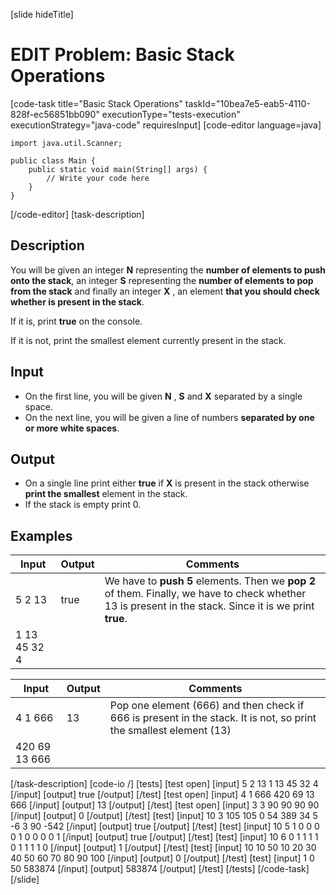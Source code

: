 [slide hideTitle]
# EDIT Problem: Basic Stack Operations
[code-task title="Basic Stack Operations" taskId="10bea7e5-eab5-4110-828f-ec56851bb090" executionType="tests-execution" executionStrategy="java-code" requiresInput]
[code-editor language=java]
```
import java.util.Scanner;

public class Main {
    public static void main(String[] args) {
        // Write your code here
    }
}
```
[/code-editor]
[task-description]
## Description
You will be given an integer **N** representing the **number of elements to push onto the stack**, an integer **S** representing the **number of elements to pop from the stack** and finally an integer **X** , an element **that you should check whether is present in the stack**.

If it is, print **true** on the console.

If it is not, print the smallest element currently present in the stack.

## Input

- On the first line, you will be given **N** , **S** and **X** separated by a single space.
- On the next line, you will be given a line of numbers **separated by one or more white spaces**.

## Output

- On a single line print either **true** if **X** is present in the stack otherwise **print the smallest** element in the stack.
- If the stack is empty print 0.

## Examples
| **Input** | **Output** | **Comments** |
| --- | --- | --- |
| 5 2 13 | true | We have to **push 5** elements. Then we **pop 2** of them. Finally, we have to check whether 13 is present in the stack. Since it is we print **true**. |
| 1 13 45 32 4 |  |  |

| **Input** | **Output** | **Comments** |
| --- | --- | --- |
| 4 1 666 | 13 | Pop one element (666) and then check if 666 is present in the stack. It is not, so print the smallest element (13) |
| 420 69 13 666 |  |  |

[/task-description]
[code-io /]
[tests]
[test open]
[input]
5 2 13
1 13 45 32 4
[/input]
[output]
true
[/output]
[/test]
[test open]
[input]
4 1 666
420 69 13 666
[/input]
[output]
13
[/output]
[/test]
[test open]
[input]
3 3 90
90 90 90
[/input]
[output]
0
[/output]
[/test]
[test]
[input]
10 3 105
105 0 54 389 34 5 -6 3 90 -542
[/input]
[output]
true
[/output]
[/test]
[test]
[input]
10 5 1
0 0 0 0 1 0 0 0 0 1
[/input]
[output]
true
[/output]
[/test]
[test]
[input]
10 6 0
1 1 1 1 0 1 1 1 1 0
[/input]
[output]
1
[/output]
[/test]
[test]
[input]
10 10 50
10 20 30 40 50 60 70 80 90 100
[/input]
[output]
0
[/output]
[/test]
[test]
[input]
1 0 50
583874
[/input]
[output]
583874
[/output]
[/test]
[/tests]
[/code-task]
[/slide]
